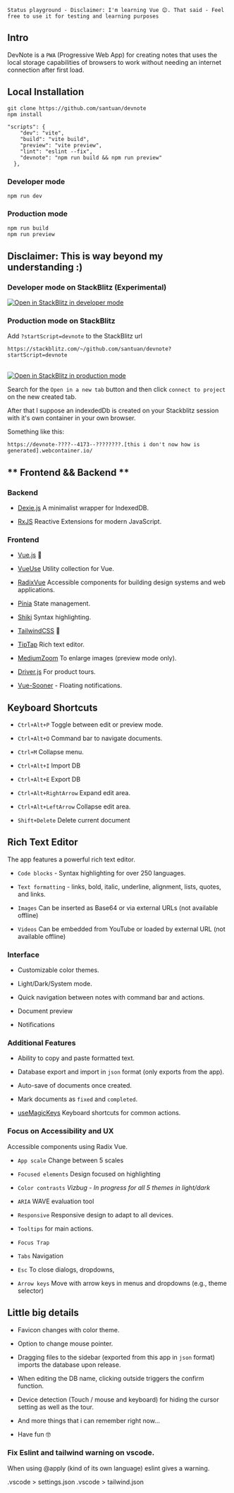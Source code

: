`Status playground - Disclaimer: I'm learning Vue 😊.
That said - Feel free to use it for testing and learning purposes`

## Intro

DevNote is a `PWA` (Progressive Web App) for creating notes that uses the local storage capabilities of browsers to work without needing an internet connection after first load.

## Local Installation

```bash\"
git clone https://github.com/santuan/devnote
npm install
```

```bash\"
"scripts": {
    "dev": "vite",
    "build": "vite build",
    "preview": "vite preview",
    "lint": "eslint --fix",
    "devnote": "npm run build && npm run preview"
  },
```

### Developer mode
```bash\"
npm run dev
```

### Production mode

```bash\"
npm run build
npm run preview
```

## Disclaimer: This is way beyond my understanding :)

### Developer mode on StackBlitz (Experimental)

<a href="https://stackblitz.com/~/github.com/santuan/devnote?startScript=devnote">
  <img
    alt="Open in StackBlitz in developer mode"
    src="https://developer.stackblitz.com/img/open_in_stackblitz.svg"
  />
</a>

<br/>

### Production mode on StackBlitz

Add `?startScript=devnote` to the StackBlitz url  


`https://stackblitz.com/~/github.com/santuan/devnote?startScript=devnote`


<br/>

<a href="https://stackblitz.com/~/github.com/santuan/devnote?startScript=devnote">
  <img
    alt="Open in StackBlitz in production mode"
    src="https://developer.stackblitz.com/img/open_in_stackblitz_small.svg"
  />
</a>

<br/>

Search for the `Open in a new tab` button and then click `connect to project` on the new created tab.

After that I suppose an indexdedDb is created on your Stackblitz session with it's own container in your own browser.

Something like this:

`https://devnote-????--4173--????????.[this i don't now how is generated].webcontainer.io/`

## ** Frontend && Backend **

### **Backend**

*   [Dexie.js](\"https://dexie.org/\") A minimalist wrapper for IndexedDB.
    
*   [RxJS](\"https://rxjs.dev/\") Reactive Extensions for modern JavaScript.
    

### Frontend

*   [Vue.js](\"https://vuejs.org/guide/introduction.html#what-is-vue\") 💚
    
*   [VueUse](\"https://vueuse.org/\") Utility collection for Vue.
    
*   [RadixVue](\"https://www.radix-vue.com/\") Accessible components for building design systems and web applications.
    
*   [Pinia](\"https://pinia.vuejs.org/\") State management.
    
*   [Shiki](\"https://shiki.style/guide/install\") Syntax highlighting.
    
*   [TailwindCSS](\"https://tailwindcss.com/\") 💙
    
*   [TipTap](\"https://tiptap.dev/product/editor\") Rich text editor.
    
*   [MediumZoom](\"https://github.com/francoischalifour/medium-zoom\") To enlarge images (preview mode only).
    
*   [Driver.js](\"https://driverjs.com/docs/installation\") For product tours.
    
*   [Vue-Sooner](\"https://vue-sonner.vercel.app/\") - Floating notifications.
    

## Keyboard Shortcuts

*   `Ctrl+Alt+P` Toggle between edit or preview mode.
    
*   `Ctrl+Alt+O` Command bar to navigate documents.
    
*   `Ctrl+M` Collapse menu.
    
*   `Ctrl+Alt+I` Import DB
    
*   `Ctrl+Alt+E` Export DB
    
*   `Ctrl+Alt+RightArrow` Expand edit area.
    
*   `Ctrl+Alt+LeftArrow` Collapse edit area.
    
*   `Shift+Delete` Delete current document
    

## **Rich Text Editor**

The app features a powerful rich text editor.

*   `Code blocks` - Syntax highlighting for over 250 languages.
    
*   `Text formatting` - links, bold, italic, underline, alignment, lists, quotes, and links.
    
*   `Images` Can be inserted as Base64 or via external URLs (not available offline)
    
*   `Videos` Can be embedded from YouTube or loaded by external URL (not available offline)
    

### **Interface**

*   Customizable color themes.
    
*   Light/Dark/System mode.
    
*   Quick navigation between notes with command bar and actions.
    
*   Document preview
    
*   Notifications
    

### **Additional Features**

*   Ability to copy and paste formatted text.
    
*   Database export and import in `json` format (only exports from the app).
    
*   Auto-save of documents once created.
    
*   Mark documents as `fixed` and `completed`.
    
*   [useMagicKeys](\"https://vueuse.org/core/useMagicKeys/\") Keyboard shortcuts for common actions.
    

### **Focus on Accessibility and UX**

Accessible components using Radix Vue.

*   `App scale` Change between 5 scales

*   `Focused elements` Design focused on highlighting
    
*   `Color contrasts` _Vizbug - In progress for all 5 themes in light/dark_
    
*   `ARIA` WAVE evaluation tool
    
*   `Responsive` Responsive design to adapt to all devices.
    
*   `Tooltips` for main actions.
    
*   `Focus Trap`
    
*   `Tabs` Navigation
    
*   `Esc` To close dialogs, dropdowns,
    
*   `Arrow keys` Move with arrow keys in menus and dropdowns (e.g., theme selector)
    

## Little big details 

*   Favicon changes with color theme.
    
*   Option to change mouse pointer.
    
*   Dragging files to the sidebar (exported from this app in `json` format) imports the database upon release.
    
*   When editing the DB name, clicking outside triggers the confirm function.
    
*   Device detection (Touch / mouse and keyboard) for hiding the cursor setting as well as the tour.
    
*   And more things that i can remember right now...

*   Have fun 🤓



### Fix Eslint and tailwind warning on vscode.

When using @apply (kind of its own language) eslint gives a warning.

.vscode > settings.json
.vscode > tailwind.json